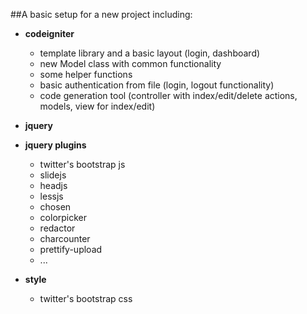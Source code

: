 ##A basic setup for a new project including:

* __codeigniter__
  * template library and a basic layout (login, dashboard)
  * new Model class with common functionality
  * some helper functions
  * basic authentication from file (login, logout functionality)
  * code generation tool (controller with index/edit/delete actions, models, view for index/edit)
 
* __jquery__
* __jquery plugins__
  * twitter's bootstrap js
  * slidejs
  * headjs
  * lessjs
  * chosen
  * colorpicker
  * redactor
  * charcounter
  * prettify-upload
  * ...
* __style__
  * twitter's bootstrap css